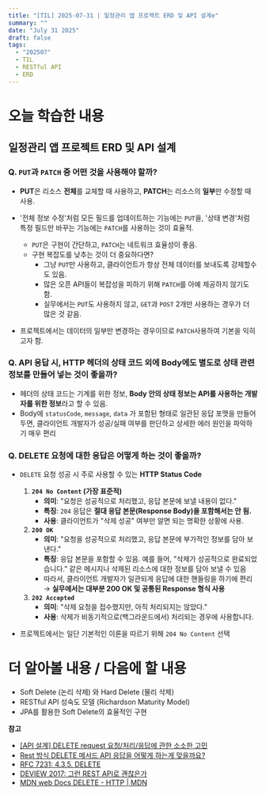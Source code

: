 ```yaml
---
title: "[TIL] 2025-07-31 | 일정관리 앱 프로젝트 ERD 및 API 설계e"
summary: ""
date: "July 31 2025"
draft: false
tags:
  - "202507"
  - TIL
  - RESTful API
  - ERD
---
```


# 오늘 학습한 내용

## 일정관리 앱 프로젝트 ERD 및 API 설계

### **Q. `PUT`과 `PATCH` 중 어떤 것을 사용해야 할까?**

- **PUT**은 리소스 **전체**를 교체할 때 사용하고, **PATCH**는 리소스의 **일부**만 수정할 때 사용.
- '전체 정보 수정'처럼 모든 필드를 업데이트하는 기능에는 `PUT`을, '상태 변경'처럼 특정 필드만 바꾸는 기능에는 `PATCH`를 사용하는 것이 효율적.
    - `PUT`은 구현이 간단하고, `PATCH`는 네트워크 효율성이 좋음.
    - 구현 복잡도를 낮추는 것이 더 중요하다면?
        - 그냥 `PUT`만 사용하고, 클라이언트가 항상 전체 데이터를 보내도록 강제할수도 있음.
        - 많은 오픈 API들이 복잡성을 피하기 위해 `PATCH`를 아예 제공하지 않기도 함.
        - 실무에서는 `PUT`도 사용하지 않고,  `GET`과 `POST` 2개만 사용하는 경우가 더 많은 것 같음.

- 프로젝트에서는 데이터의 일부만 변경하는 경우이므로 `PATCH`사용하여 기본을 익히고자 함.

### **Q. API 응답 시, HTTP 헤더의 상태 코드 외에 Body에도 별도로 상태 관련 정보를 만들어 넣는 것이 좋을까?**

- 헤더의 상태 코드는 기계를 위한 정보, **Body 안의 상태 정보는 API를 사용하는 개발자를 위한 정보**라고 할 수 있음.
- Body에 `statusCode`, `message`, `data` 가 포함된 형태로 일관된 응답 포맷을 만들어두면, 클라이언트 개발자가 성공/실패 여부를 판단하고 상세한 에러 원인을 파악하기 매우 편리

### Q. DELETE 요청에 대한 응답은 어떻게 하는 것이 좋을까?

- `DELETE` 요청 성공 시 주로 사용할 수 있는 **HTTP Status Code**
    1. **`204 No Content` (가장 표준적)**
        - **의미**: "요청은 성공적으로 처리했고, 응답 본문에 보낼 내용이 없다."
        - **특징**: `204` 응답은 **절대 응답 본문(Response Body)을 포함해서는 안 됨.**
        - **사용**: 클라이언트가 "삭제 성공" 여부만 알면 되는 명확한 상황에 사용.
    2. **`200 OK`**
        - **의미**: "요청을 성공적으로 처리했고, 응답 본문에 부가적인 정보를 담아 보낸다."
        - **특징**: 응답 본문을 포함할 수 있음. 예를 들어, "삭제가 성공적으로 완료되었습니다." 같은 메시지나 삭제된 리소스에 대한 정보를 담아 보낼 수 있음
        - 따라서, 클라이언트 개발자가 일관되게 응답에 대한 핸들링을 하기에 편리 → **실무에서는 대부분 200 OK 및 공통된 Response 형식 사용**
    3. **`202 Accepted`**
        - **의미**: "삭제 요청을 접수했지만, 아직 처리되지는 않았다."
        - **사용**: 삭제가 비동기적으로(백그라운드에서) 처리되는 경우에 사용합니다.
        
- 프로젝트에서는 일단 기본적인 이론을 따르기 위해 `204 No Content` 선택

# 더 알아볼 내용 / 다음에 할 내용

- Soft Delete (논리 삭제) 와 Hard Delete (물리 삭제)
- RESTful API 성숙도 모델 (Richardson Maturity Model)
- JPA를 활용한 Soft Delete의 효율적인 구현

**참고**

- [[API 설계] DELETE request 요청/처리/응답에 관한 소소한 고민](https://humblego.tistory.com/18)
- [Rest 방식 DELETE 메서드 API 응답을 어떻게 하는게 맞을까요?](https://www.inflearn.com/community/questions/115513/rest-%EB%B0%A9%EC%8B%9D-delete-%EB%A9%94%EC%84%9C%EB%93%9C-api-%EC%9D%91%EB%8B%B5%EC%9D%84-%EC%96%B4%EB%96%BB%EA%B2%8C-%ED%95%98%EB%8A%94%EA%B2%8C-%EB%A7%9E%EC%9D%84%EA%B9%8C%EC%9A%94?srsltid=AfmBOopQ-zKGyDZmkdah7V1HvO6zLffj_X6IrfV0stZKKVlNddf2hYIV)
- [RFC 7231: 4.3.5. DELETE](https://datatracker.ietf.org/doc/html/rfc7231#section-4.3.5)
- [DEVIEW 2017: 그런 REST API로 괜찮은가](https://deview.kr/2017/schedule/212)
- [MDN web Docs DELETE - HTTP | MDN](https://developer.mozilla.org/ko/docs/Web/HTTP/Reference/Methods/DELETE)